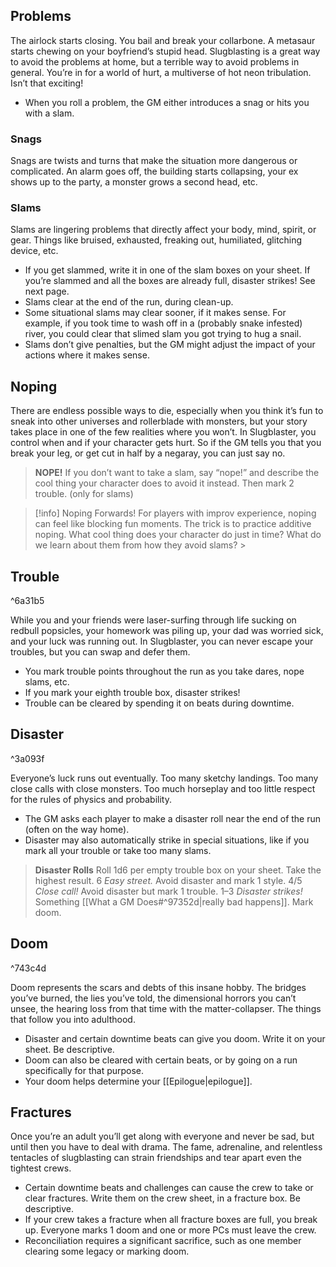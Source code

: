 ## Problems

The airlock starts closing. You bail and break your collarbone. A metasaur starts chewing on your boyfriend’s stupid head. Slugblasting is a great way to avoid the problems at home, but a terrible way to avoid problems in general. You’re in for a world of hurt, a multiverse of hot neon tribulation. Isn’t that exciting!
- When you roll a problem, the GM either introduces a snag or hits you with a slam.

### Snags

Snags are twists and turns that make the situation more dangerous or complicated. An alarm goes off, the building starts collapsing, your ex shows up to the party, a monster grows a second head, etc.

### Slams

Slams are lingering problems that directly affect your body, mind, spirit, or gear. Things like bruised, exhausted, freaking out, humiliated, glitching device, etc.
- If you get slammed, write it in one of the slam boxes on your sheet. If you’re slammed and all the boxes are already full, disaster strikes! See next page.
- Slams clear at the end of the run, during clean-up.
- Some situational slams may clear sooner, if it makes sense. For example, if you took time to wash off in a (probably snake infested) river, you could clear that slimed slam you got trying to hug a snail.
- Slams don’t give penalties, but the GM might adjust the impact of your actions where it makes sense.

## Noping

There are endless possible ways to die, especially when you think it’s fun to sneak into other universes and rollerblade with monsters, but your story takes place in one of the few realities where you won’t. In Slugblaster, you control when and if your character gets hurt. So if the GM tells you that you break your leg, or get cut in half by a negaray, you can just say no.

> **NOPE!**
> If you don’t want to take a slam, say “nope!” and describe the cool thing your character does to avoid it instead. Then mark 2 trouble. (only for slams)

> [!info] Noping Forwards!
For players with improv experience, noping can feel like blocking fun moments. The trick is to practice additive noping. What cool thing does your character do just in time? What do we learn about them from how they avoid slams? > 

## Trouble
^6a31b5

While you and your friends were laser-surfing through life sucking on redbull popsicles, your homework was piling up, your dad was worried sick, and your luck was running out. In Slugblaster, you can never escape your troubles, but you can swap and defer them.
- You mark trouble points throughout the run as you take dares, nope slams, etc.
- If you mark your eighth trouble box, disaster strikes!
- Trouble can be cleared by spending it on beats during downtime.

## Disaster
^3a093f

Everyone’s luck runs out eventually. Too many sketchy landings. Too many close calls with close monsters. Too much horseplay and too little respect for the rules of physics and probability.
- The GM asks each player to make a disaster roll near the end of the run (often on the way home).
- Disaster may also automatically strike in special situations, like if you mark all your trouble or take too many slams.

> **Disaster Rolls**
> Roll 1d6 per empty trouble box on your sheet. Take the highest result.
> 6 *Easy street.* Avoid disaster and mark 1 style.
> 4/5 *Close call!* Avoid disaster but mark 1 trouble.
> 1–3 *Disaster strikes!* Something [[What a GM Does#^97352d|really bad happens]]. Mark doom.

## Doom
^743c4d

Doom represents the scars and debts of this insane hobby. The bridges you’ve burned, the lies you’ve told, the dimensional horrors you can’t unsee, the hearing loss from that time with the matter-collapser. The things that follow you into adulthood.
- Disaster and certain downtime beats can give you doom. Write it on your sheet. Be descriptive.
- Doom can also be cleared with certain beats, or by going on a run specifically for that purpose.
- Your doom helps determine your [[Epilogue|epilogue]].

## Fractures

Once you’re an adult you’ll get along with everyone and never be sad, but until then you have to deal with drama. The fame, adrenaline, and relentless tentacles of slugblasting can strain friendships and tear apart even the tightest crews.
- Certain downtime beats and challenges can cause the crew to take or clear fractures. Write them on the crew sheet, in a fracture box. Be descriptive.
- If your crew takes a fracture when all fracture boxes are full, you break up. Everyone marks 1 doom and one or more PCs must leave the crew.
- Reconciliation requires a significant sacrifice, such as one member clearing some legacy or marking doom.